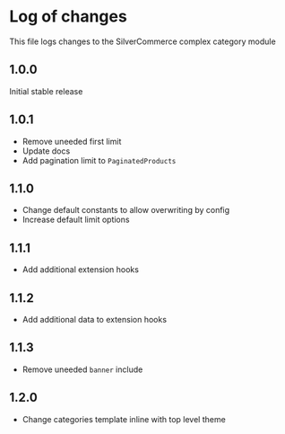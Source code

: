 # Log of changes

This file logs changes to the SilverCommerce complex category module

## 1.0.0

Initial stable release

## 1.0.1

* Remove uneeded first limit
* Update docs
* Add pagination limit to `PaginatedProducts`

## 1.1.0

* Change default constants to allow overwriting by config
* Increase default limit options

## 1.1.1

* Add additional extension hooks

## 1.1.2

* Add additional data to extension hooks

## 1.1.3

* Remove uneeded `banner` include

## 1.2.0

* Change categories template inline with top level theme